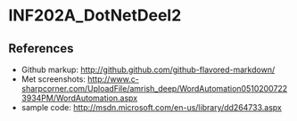 INF202A_DotNetDeel2
===================

References
----------

 * Github markup: http://github.github.com/github-flavored-markdown/
 * Met screenshots: http://www.c-sharpcorner.com/UploadFile/amrish_deep/WordAutomation05102007223934PM/WordAutomation.aspx
 * sample code: http://msdn.microsoft.com/en-us/library/dd264733.aspx